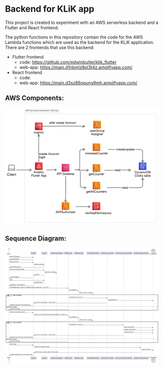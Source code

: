 # Backend for KLiK app
This project is created to experiment with an AWS serverless backend and a Flutter and React frontend. 

The python functions in this repository contain the code for the AWS Lambda functions which are used as the backend for the KLiK application.
There are 2 frontends that use this backend:
- Flutter frontend
  - code: https://github.com/edwinbulter/klik_flutter
  - web-app: https://main.d1nbmlz8pl3t4z.amplifyapp.com/
- React frontend
  - code:
  - web-app: https://main.d3sz66opung9mh.amplifyapp.com/ 


## AWS Components:
![AWS Components](images/aws-components.png)

## Sequence Diagram:
![Sequence Diagram](images/sequence-diagram.png)
